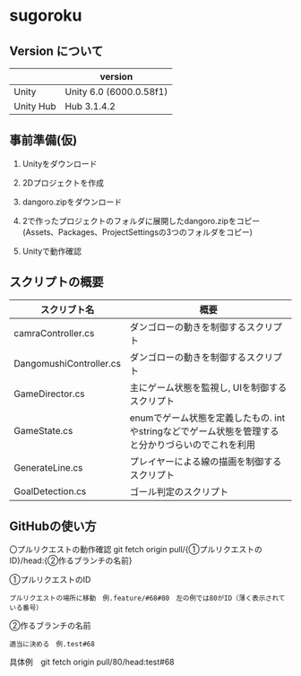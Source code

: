# sugoroku

## Version について

| | version |
| ---- | ---- |
| Unity | Unity 6.0 (6000.0.58f1) |
| Unity Hub | Hub 3.1.4.2|

## 事前準備(仮)

1. Unityをダウンロード

2. 2Dプロジェクトを作成

3. dangoro.zipをダウンロード

4. 2で作ったプロジェクトのフォルダに展開したdangoro.zipをコピー
    (Assets、Packages、ProjectSettingsの3つのフォルダをコピー)

5. Unityで動作確認

## スクリプトの概要

| スクリブト名 | 概要 |
| ---- | ---- |
| camraController.cs | ダンゴローの動きを制御するスクリプト |
| DangomushiController.cs | ダンゴローの動きを制御するスクリプト |
| GameDirector.cs | 主にゲーム状態を監視し, UIを制御するスクリプト |
| GameState.cs | enumでゲーム状態を定義したもの. intやstringなどでゲーム状態を管理すると分かりづらいのでこれを利用 |
| GenerateLine.cs | プレイヤーによる線の描画を制御するスクリプト |
| GoalDetection.cs | ゴール判定のスクリプト |

## GitHubの使い方

〇プルリクエストの動作確認
git fetch origin pull/{①プルリクエストのID}/head:{②作るブランチの名前}

①プルリクエストのID

    プルリクエストの場所に移動　例.feature/#68#80　左の例では80がID（薄く表示されている番号）
 
②作るブランチの名前

    適当に決める　例.test#68

具体例　git fetch origin pull/80/head:test#68
